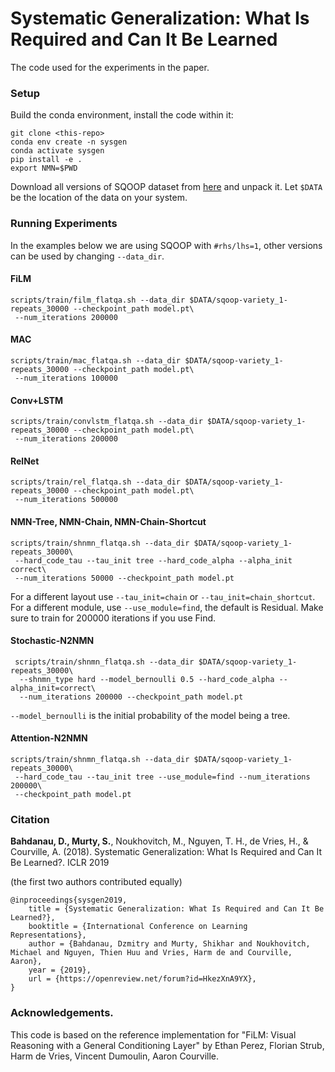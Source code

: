 # Systematic Generalization: What Is Required and Can It Be Learned

The code used for the experiments in the paper. 

### Setup

Build the conda environment, install the code within it:

```
git clone <this-repo>
conda env create -n sysgen
conda activate sysgen
pip install -e .
export NMN=$PWD
```

Download all versions of SQOOP dataset from [here](https://drive.google.com/file/d/1yaXQL-MH0nQM9cqRbIrWkB3kBNM_ltY_/view?usp=sharing) 
and unpack it. Let `$DATA` be the location of the data on your system.

### Running Experiments

In the examples below we are using SQOOP with `#rhs/lhs=1`, other versions can be used by changing `--data_dir`.

#### FiLM

    scripts/train/film_flatqa.sh --data_dir $DATA/sqoop-variety_1-repeats_30000 --checkpoint_path model.pt\
     --num_iterations 200000

#### MAC

    scripts/train/mac_flatqa.sh --data_dir $DATA/sqoop-variety_1-repeats_30000 --checkpoint_path model.pt\
     --num_iterations 100000

#### Conv+LSTM

    scripts/train/convlstm_flatqa.sh --data_dir $DATA/sqoop-variety_1-repeats_30000 --checkpoint_path model.pt\
     --num_iterations 200000

#### RelNet

    scripts/train/rel_flatqa.sh --data_dir $DATA/sqoop-variety_1-repeats_30000 --checkpoint_path model.pt\
     --num_iterations 500000

#### NMN-Tree, NMN-Chain, NMN-Chain-Shortcut

    scripts/train/shnmn_flatqa.sh --data_dir $DATA/sqoop-variety_1-repeats_30000\
     --hard_code_tau --tau_init tree --hard_code_alpha --alpha_init correct\
     --num_iterations 50000 --checkpoint_path model.pt

For a different layout use `--tau_init=chain` or `--tau_init=chain_shortcut`. For a different module, use `--use_module=find`, the default is Residual. 
Make sure to train for 200000 iterations if you use Find.

#### Stochastic-N2NMN

     scripts/train/shnmn_flatqa.sh --data_dir $DATA/sqoop-variety_1-repeats_30000\
      --shnmn_type hard --model_bernoulli 0.5 --hard_code_alpha --alpha_init=correct\
      --num_iterations 200000 --checkpoint_path model.pt

`--model_bernoulli` is the initial probability of the model being a tree.

#### Attention-N2NMN

    scripts/train/shnmn_flatqa.sh --data_dir $DATA/sqoop-variety_1-repeats_30000\
     --hard_code_tau --tau_init tree --use_module=find --num_iterations 200000\
     --checkpoint_path model.pt

### Citation

**Bahdanau, D., Murty, S.**, Noukhovitch, M., Nguyen, T. H., de Vries, H., & Courville, A. (2018). Systematic Generalization: What Is Required and Can It Be Learned?. ICLR 2019

(the first two authors contributed equally)

```
@inproceedings{sysgen2019,
    title = {Systematic Generalization: What Is Required and Can It Be Learned?},
    booktitle = {International Conference on Learning Representations},
    author = {Bahdanau, Dzmitry and Murty, Shikhar and Noukhovitch, Michael and Nguyen, Thien Huu and Vries, Harm de and Courville, Aaron},
    year = {2019},
    url = {https://openreview.net/forum?id=HkezXnA9YX},
}
```

### Acknowledgements.

This code is based on the reference implementation for "FiLM: Visual Reasoning with a General Conditioning Layer" by Ethan Perez, Florian Strub, Harm de Vries, Vincent Dumoulin, Aaron Courville.
